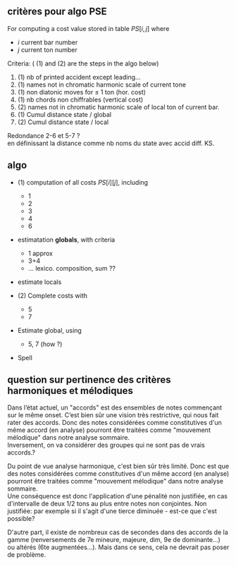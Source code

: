 
## critères pour algo PSE

For computing a cost value stored in table $PS[i, j]$ where
- $i$ current bar number
- $j$ current ton number

Criteria: ( (1) and (2) are the steps in the algo below)

1. (1) nb of printed accident except leading…
2. (1) names not in chromatic harmonic scale of current tone
3. (1) non diatonic moves for ≤ 1 ton (hor. cost)
4. (1) nb chords non chiffrables (vertical cost)
5. (2) names not in chromatic harmonic scale of local ton of current bar.
6. (1) Cumul distance state / global
7. (2) Cumul distance state / local

Redondance 2-6 et 5-7 ?  
en définissant la distance comme nb noms du state avec accid diff. KS.


## algo

-  (1) computation of all costs $PS[i][j]$, including
   - 1
   - 2
   - 3
   - 4
   - 6

- estimatation **globals**, with criteria
  - 1 approx
  - 3+4
  - ...
  lexico. composition, sum ??

- estimate locals

- (2) Complete costs  with
  - 5
  - 7

- Estimate global, using  
  - 5, 7 (how ?)

- Spell



## question sur pertinence des critères harmoniques et mélodiques
Dans l’état actuel,  un "accords" est des ensembles de notes commençant sur le même onset. C’est bien sûr une vision très restrictive, qui nous fait rater des accords. Donc des notes considérées comme constitutives d'un même accord (en analyse) pourront être traitées comme "mouvement mélodique" dans notre analyse sommaire.  
Inversement, on va considérer des groupes qui ne sont pas de vrais accords.?

Du point de vue analyse harmonique, c'est bien sûr très limité.
Donc est que des notes considérées comme constitutives d'un même accord (en analyse) pourront être traitées comme "mouvement mélodique" dans notre analyse sommaire.  
Une conséquence est donc l'application d'une pénalité non justifiée, en cas d'intervalle de deux 1/2 tons au plus entre notes non conjointes. Non justifiée: par exemple si il s'agit d'une tierce diminuée - est-ce que c'est possible?

D'autre part, il existe de nombreux cas de secondes dans des accords de la gamme (renversements de 7e mineure, majeure, dim, 9e de dominante...) ou altérés (6te augmentées...). Mais dans ce sens, cela ne devrait pas poser de problème.